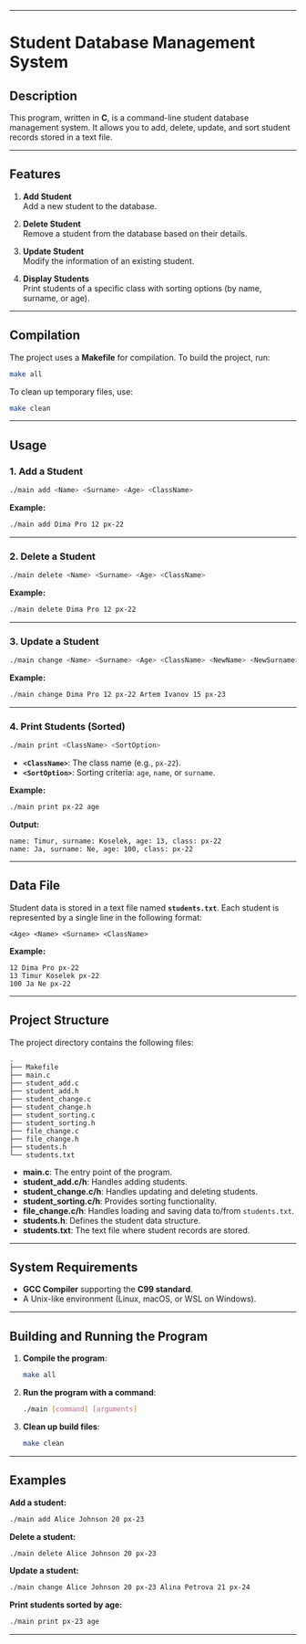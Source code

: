 
---

# **Student Database Management System**

## **Description**

This program, written in **C**, is a command-line student database management system. It allows you to add, delete, update, and sort student records stored in a text file.

---

## **Features**

1. **Add Student**  
   Add a new student to the database.

2. **Delete Student**  
   Remove a student from the database based on their details.

3. **Update Student**  
   Modify the information of an existing student.

4. **Display Students**  
   Print students of a specific class with sorting options (by name, surname, or age).

---

## **Compilation**

The project uses a **Makefile** for compilation. To build the project, run:

```bash
make all
```

To clean up temporary files, use:

```bash
make clean
```

---

## **Usage**

### 1. **Add a Student**

```bash
./main add <Name> <Surname> <Age> <ClassName>
```

**Example:**
```bash
./main add Dima Pro 12 px-22
```

---

### 2. **Delete a Student**

```bash
./main delete <Name> <Surname> <Age> <ClassName>
```

**Example:**
```bash
./main delete Dima Pro 12 px-22
```

---

### 3. **Update a Student**

```bash
./main change <Name> <Surname> <Age> <ClassName> <NewName> <NewSurname> <NewAge> <NewClassName>
```

**Example:**
```bash
./main change Dima Pro 12 px-22 Artem Ivanov 15 px-23
```

---

### 4. **Print Students (Sorted)**

```bash
./main print <ClassName> <SortOption>
```

- **`<ClassName>`**: The class name (e.g., `px-22`).
- **`<SortOption>`**: Sorting criteria: `age`, `name`, or `surname`.

**Example:**
```bash
./main print px-22 age
```

**Output:**
```
name: Timur, surname: Koselek, age: 13, class: px-22
name: Ja, surname: Ne, age: 100, class: px-22
```

---

## **Data File**

Student data is stored in a text file named **`students.txt`**. Each student is represented by a single line in the following format:

```
<Age> <Name> <Surname> <ClassName>
```

**Example:**
```
12 Dima Pro px-22
13 Timur Koselek px-22
100 Ja Ne px-22
```

---

## **Project Structure**

The project directory contains the following files:

```
.
├── Makefile
├── main.c
├── student_add.c
├── student_add.h
├── student_change.c
├── student_change.h
├── student_sorting.c
├── student_sorting.h
├── file_change.c
├── file_change.h
├── students.h
└── students.txt
```

- **main.c**: The entry point of the program.
- **student_add.c/h**: Handles adding students.
- **student_change.c/h**: Handles updating and deleting students.
- **student_sorting.c/h**: Provides sorting functionality.
- **file_change.c/h**: Handles loading and saving data to/from `students.txt`.
- **students.h**: Defines the student data structure.
- **students.txt**: The text file where student records are stored.

---

## **System Requirements**

- **GCC Compiler** supporting the **C99 standard**.
- A Unix-like environment (Linux, macOS, or WSL on Windows).

---

## **Building and Running the Program**

1. **Compile the program**:
   ```bash
   make all
   ```

2. **Run the program with a command**:
   ```bash
   ./main [command] [arguments]
   ```

3. **Clean up build files**:
   ```bash
   make clean
   ```

---

## **Examples**

**Add a student:**
```bash
./main add Alice Johnson 20 px-23
```

**Delete a student:**
```bash
./main delete Alice Johnson 20 px-23
```

**Update a student:**
```bash
./main change Alice Johnson 20 px-23 Alina Petrova 21 px-24
```

**Print students sorted by age:**
```bash
./main print px-23 age
```

---
